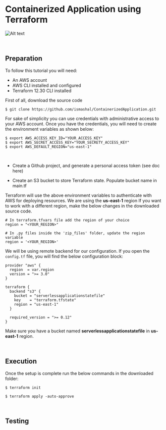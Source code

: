 # Containerized Application using Terraform

![Alt text](image.png?raw=true "Title")



<br />

## Preparation

To follow this tutorial you will need:
-   An AWS account
-   AWS CLI installed and configured
-   Terraform 12.30 CLI installed

First of all, download the source code
```
$ git clone https://github.com/ismashal/ContainerizedApplication.git

```
For sake of simplicity you can use credentials with administrative access to your AWS account. Once you have the credentials, you will need to create the environment variables as shown below:
```
$ export AWS_ACCESS_KEY_ID="YOUR_ACCESS_KEY"
$ export AWS_SECRET_ACCESS_KEY="YOUR_SECRETY_ACCESS_KEY"
$ export AWS_DEFAULT_REGION="us-east-1"
```

<br />

- Create a Github project, and generate a personal access token (see doc here)

- Create an S3 bucket to store Terraform state. Populate bucket name in main.tf


Terraform will use the above environment variables to authenticate with AWS for deploying resources. We are using the **us-east-1** region If you want to work with a different region, make the below changes in the downloaded source code.

```
# In terraform.tfvars file add the region of your choice
region = "<YOUR_REGION>"

# In .py files inside the 'zip_files' folder, update the region variable
region = '<YOUR_REGION>'
```
We will be using remote backend for our configuration. If you open the ```config.tf``` file, you will find the below configuration block:
```
provider "aws" {
  region  = var.region
  version = ">= 3.0"
}

terraform {
  backend "s3" {
    bucket = "serverlessapplicationstatefile"
    key    = "terraform.tfstate" 
    region = "us-east-1"
  }

  required_version = ">= 0.12"
}
```
Make sure you have a bucket named **serverlessapplicationstatefile** in **us-east-1** region.

<br />

## Execution

Once the setup is complete run the below commands in the downloaded folder:
```
$ terraform init

$ terraform apply -auto-approve
```

<br />


## Testing

<br />
